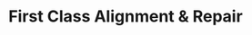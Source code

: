 ---
title: "First Class Alignment & Repair"
url: /middletown/first-class-alignment-und-repair/
shop: Autowerkstatt
---